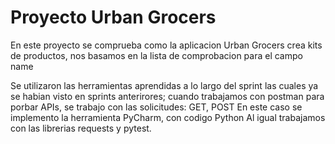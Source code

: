 # Proyecto Urban Grocers 
En este proyecto se comprueba como la aplicacion Urban Grocers
crea kits de productos, nos basamos en la lista de comprobacion
para el campo name 

Se utilizaron las herramientas aprendidas a lo largo del sprint
las cuales ya se habian visto en sprints anterirores; cuando
trabajamos con postman para porbar APIs, se trabajo con las 
solicitudes: GET, POST
En este caso se implemento la herramienta PyCharm, con codigo
Python
Al igual trabajamos con las librerias requests y pytest.
